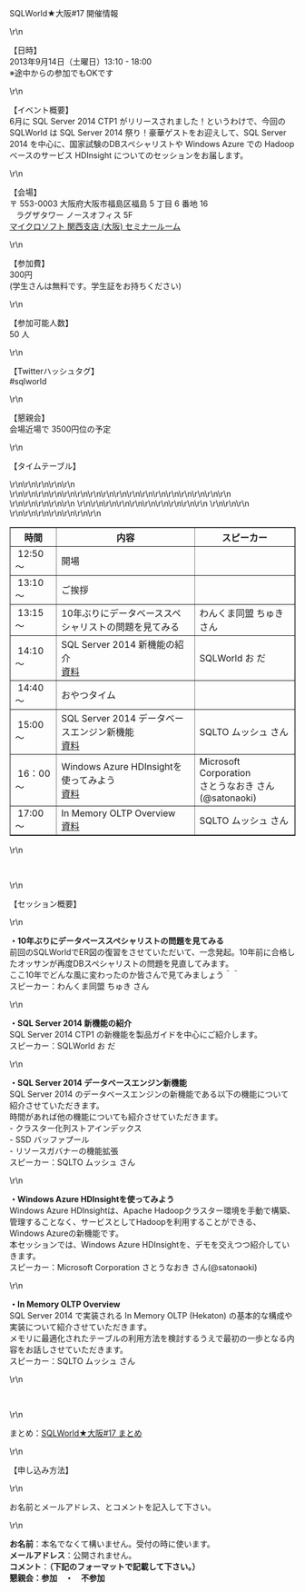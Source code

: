 <p>SQLWorld★大阪#17 開催情報</p>\r\n<p>【日時】<br />2013年9月14日（土曜日）13:10 - 18:00<br /><span style=\"color:
        #ff0000;\">※途中からの参加でもOKです</span></p>\r\n<p>【イベント概要】<br />6月に SQL Server 2014 CTP1 がリリースされました！というわけで、今回の SQLWorld
    は SQL Server 2014 祭り！豪華ゲストをお迎えして、SQL Server 2014 を中心に、国家試験のDBスペシャリストや Windows Azure での Hadoop ベースのサービス HDInsight
    についてのセッションをお届します。&nbsp;</p>\r\n<p>【会場】<br />〒 553-0003 大阪府大阪市福島区福島 5 丁目 6 番地 16 <br />&nbsp;&nbsp; ラグザタワー ノースオフィス
    5F<br /><a href=\"http://www.microsoft.com/ja-jp/events/branchoffice.aspx#osaka\" target=\"_blank\">マイクロソフト 関西支店
        (大阪) セミナールーム</a></p>\r\n<p>【参加費】<br />300円<br />(学生さんは無料です。学生証をお持ちください)</p>\r\n<p>
    <span>【参加可能人数】</span><br /><span>50 人</span></p>\r\n<p>【Twitterハッシュタグ】<br />#sqlworld</p>\r\n<p>【懇親会】<br />会場近場で
    3500円位の予定</p>\r\n<p>【タイムテーブル】</p>\r\n<table style=\"width: 100%;\" border=\"1\">\r\n<tbody>\r\n<tr>\r\n<th
                style=\"width: 100px;\">時間</th>
            <th>内容</th>
            <th style=\"width: 120px;\">スピーカー</th>\r\n
        </tr>\r\n<tr>\r\n<td>&nbsp;12:50 ～</td>\r\n<td>開場</td>\r\n<td>&nbsp;</td>\r\n</tr>\r\n<tr>\r\n<td>&nbsp;13:10 ～
            </td>\r\n<td>ご挨拶</td>\r\n<td>&nbsp;</td>\r\n</tr>\r\n<tr>\r\n<td>&nbsp;13:15 ～</td>\r\n<td>
                10年ぶりにデータベーススペシャリストの問題を見てみる</td>\r\n<td>わんくま同盟 ちゅき さん</td>\r\n</tr>\r\n<tr>\r\n<td>&nbsp;14:10 ～</td>
            \r\n<td>SQL Server 2014 新機能の紹介<br /><a href=\"http://www.slideshare.net/odashinsuke/sql-server-2014\"
                    target=\"_blank\">資料</a></td>\r\n<td>SQLWorld お だ</td>\r\n</tr>\r\n<tr>\r\n<td>&nbsp;14:40 ～</td>
            \r\n<td>おやつタイム</td>\r\n<td>&nbsp;</td>\r\n</tr>\r\n<tr>\r\n<td>&nbsp;15:00 ～</td>\r\n<td>SQL Server 2014
                データベースエンジン新機能<br /><a
                    href=\"https://skydrive.live.com/?cid=dec1c75bca0dceb2&amp;id=DEC1C75BCA0DCEB2%2111739&amp;authkey=!ABcKq2OTQvFlEM4\"
                    target=\"_blank\">資料</a></td>\r\n<td>SQLTO ムッシュ さん</td>\r\n</tr>\r\n<tr>\r\n<td>&nbsp;16：00 ～</td>
            \r\n<td>Windows Azure HDInsightを使ってみよう<br /><a
                    href=\"http://satonaoki.wordpress.com/2013/09/14/sqlworld-17-azure-hdinsight/\"
                    target=\"_blank\">資料</a></td>\r\n<td>Microsoft Corporation<br />さとうなおき さん(@satonaoki)</td>\r\n</tr>
        \r\n<tr>\r\n<td>&nbsp;17:00 ～</td>\r\n<td>In Memory OLTP Overview<br /><a
                    href=\"https://skydrive.live.com/?cid=dec1c75bca0dceb2&amp;id=DEC1C75BCA0DCEB2%2111739&amp;authkey=!ABcKq2OTQvFlEM4\"
                    target=\"_blank\">資料</a></td>\r\n<td><span>SQLTO ムッシュ さん</span></td>\r\n</tr>\r\n</tbody>\r\n
</table>\r\n<p>&nbsp;</p>\r\n<p>【セッション概要】</p>\r\n<p>
    <strong>・10年ぶりにデータベーススペシャリストの問題を見てみる</strong><br />前回のSQLWorldでER図の復習をさせていただいて、一念発起。10年前に合格したオッサンが再度DBスペシャリストの問題を見直してみます。<br />ここ10年でどんな風に変わったのか皆さんで見てみましょう＾＾<br />
    スピーカー：わんくま同盟 ちゅき さん</p>\r\n<p><strong>・SQL Server 2014 新機能の紹介</strong><br />SQL Server 2014 CTP1
    の新機能を製品ガイドを中心にご紹介します。<br /> スピーカー：SQLWorld お だ</p>\r\n<p><strong>・SQL Server 2014 データベースエンジン新機能</strong><br />SQL
    Server 2014 のデータベースエンジンの新機能である以下の機能について紹介させていただきます。<br />時間があれば他の機能についても紹介させていただきます。<br /> - クラスター化列ストアインデックス<br />
    - SSD バッファプール<br /> - リソースガバナーの機能拡張<br /> スピーカー：SQLTO ムッシュ さん</p>\r\n<p><strong>・Windows Azure
        HDInsightを使ってみよう</strong><br />Windows Azure HDInsightは、Apache
    Hadoopクラスター環境を手動で構築、管理することなく、サービスとしてHadoopを利用することができる、Windows Azureの新機能です。<br /> 本セッションでは、Windows Azure
    HDInsightを、デモを交えつつ紹介していきます。 <br /> スピーカー：Microsoft Corporation さとうなおき さん(@satonaoki)</p>\r\n<p><strong>・In Memory
        OLTP Overview</strong><br />SQL Server 2014 で実装される In Memory OLTP (Hekaton) の基本的な構成や実装について紹介させていただきます。<br />
    メモリに最適化されたテーブルの利用方法を検討するうえで最初の一歩となる内容をお話しさせていただきます。 <br /> スピーカー：SQLTO ムッシュ さん</p>\r\n<p>&nbsp;</p>\r\n<p>まとめ：<a
        href=\"http://togetter.com/li/564404\">SQLWorld★大阪#17 まとめ</a></p>\r\n<p><span style=\"text-decoration:
        line-through;\">【申し込み方法】</span></p>\r\n<p><span style=\"text-decoration:
        line-through;\">お名前とメールアドレス、とコメントを記入して下さい。</span></p>\r\n<p><span style=\"text-decoration:
        line-through;\"><strong>お名前</strong>：本名でなくて構いません。受付の時に使います。</span><br /><span style=\"text-decoration:
        line-through;\"><strong>メールアドレス</strong>：公開されません。</span><br /><span style=\"text-decoration:
        line-through;\"><strong>コメント</strong>：<strong>（下記のフォーマットで記載して下さい。）</strong></span><br /><span style=\"color:
        #ff0000;\"><strong><span style=\"text-decoration: line-through;\">懇親会：参加　・　不参加</span><br /></strong></span></p>